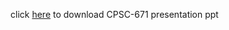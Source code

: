 click [here](https://drive.google.com/uc?export=download&id=0B0CvXTlo6UnccGZ3UWNUVFRndVE) to download CPSC-671 presentation ppt

